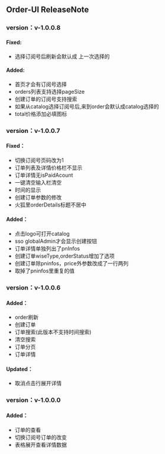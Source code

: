 ## Order-UI ReleaseNote

### version：v-1.0.0.8
#### Fixed:
- 选择订阅号后刷新会默认成
上一次选择的
#### Added:
- 首页才会有订阅号选择
- orders列表支持选择pageSize
- 创建订单的订阅号支持搜索
- 如果从catalog选择订阅号后,来到order会默认成catalog选择的
- total价格添加必填图标

### version：v-1.0.0.7
#### Fixed：
- 切换订阅号页码改为1
- 订单列表及详情价格栏不显示
- 订单详情无isPaidAcount
- 一键清空输入栏清空
- 时间的显示
- 创建订单参数的修改
- 火狐里orderDetails标题不居中
#### Added：
- 点击logo可打开catalog
- sso globalAdmin才会显示创建按钮
- 订单详情单独列出了pnInfos
- 创建订单wiseType,orderStatus增加了选项
- 创建订单除pninfos，price外参数改成了一行两列
- 取掉了pninfos里重复的值

### version：v-1.0.0.6
#### Added：
- order刷新
- 创建订单
- 订单搜索(此版本不支持时间搜索)
- 清空搜索
- 订单分页
- 订单详情
#### Updated：
- 取消点击行展开详情

### version：v-1.0.0.0
#### Added：
- 订单的查看
- 切换订阅号订单的改变
- 表格展开查看详情数据
